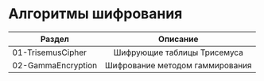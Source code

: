 # Алгоритмы шифрования

| Раздел       | Описание                |
| ------------- |:------------------:|
| 01-TrisemusCipher     | Шифрующие таблицы Трисемуса    |
| 02-GammaEncryption | Шифрование методом гаммирования |